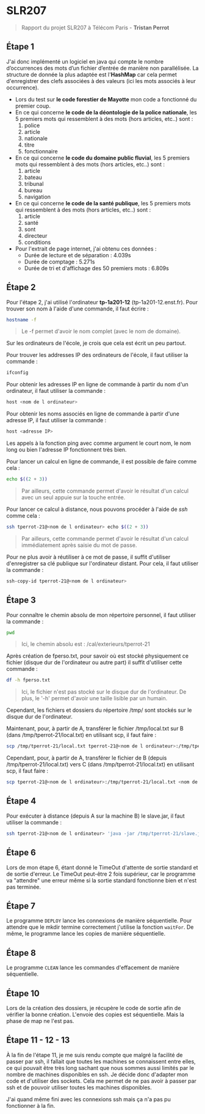 # SLR207

> Rapport du projet SLR207 à Télécom Paris - **Tristan Perrot**

## Étape 1

J'ai donc implémenté un logiciel en java qui compte le nombre d’occurrences des mots d’un fichier d’entrée de manière non parallélisée. La structure de donnée la plus adaptée est l'**HashMap** car cela permet d'enregistrer des clefs associées à des valeurs (ici les mots associés à leur occurrence).

* Lors du test sur **le code forestier de Mayotte** mon code a fonctionné du premier coup.
* En ce qui concerne **le code de la déontologie de la police nationale**, les 5 premiers mots qui ressemblent à des mots (hors articles, etc..) sont :
    1. police
    2. article
    3. nationale
    4. titre
    5. fonctionnaire
* En ce qui concerne **le code du domaine public fluvial**, les 5 premiers mots qui ressemblent à des mots (hors articles, etc..) sont :
    1. article
    2. bateau
    3. tribunal
    4. bureau
    5. navigation
* En ce qui concerne **le code de la santé publique**, les 5 premiers mots qui ressemblent à des mots (hors articles, etc..) sont :
    1. article
    2. santé
    3. sont
    4. directeur
    5. conditions
* Pour l'extrait de page internet, j'ai obtenu ces données :
  * Durée de lecture et de séparation : 4.039s
  * Durée de comptage : 5.271s
  * Durée de tri et d'affichage des 50 premiers mots : 6.809s

## Étape 2

Pour l'étape 2, j'ai utilisé l'ordinateur **tp-1a201-12** (tp-1a201-12.enst.fr).
Pour trouver son nom à l'aide d'une commande, il faut écrire :

```bash
hostname -f
```

> Le -f permet d'avoir le nom complet (avec le nom de domaine).

Sur les ordinateurs de l'école, je crois que cela est écrit un peu partout.

Pour trouver les addresses IP des ordinateurs de l'école, il faut utiliser la commande :

```bash
ifconfig
```

Pour obtenir les adresses IP en ligne de commande à partir du nom d'un ordinateur, il faut utiliser la commande :

```bash
host <nom de l ordinateur>
```

Pour obtenir les noms associés en ligne de commande à partir d'une adresse IP, il faut utiliser la commande :

```bash
host <adresse IP>
```

Les appels à la fonction ping avec comme argument le court nom, le nom long ou bien l'adresse IP fonctionnent très bien.

Pour lancer un calcul en ligne de commande, il est possible de faire comme cela :

```bash
echo $((2 + 3))
```

> Par ailleurs, cette commande permet d'avoir le résultat d'un calcul avec un seul appuie sur la touche entrée.

Pour lancer ce calcul à distance, nous pouvons procéder à l'aide de *ssh* comme cela :

```bash
ssh tperrot-21@<nom de l ordinateur> echo $((2 + 3))
```

> Par ailleurs, cette commande permet d'avoir le résultat d'un calcul immédiatement après saisie du mot de passe.

Pour ne plus avoir à réutiliser à ce mot de passe, il suffit d'utiliser d'enregistrer sa clé publique sur l'ordinateur distant. Pour cela, il faut utiliser la commande :

```bash
ssh-copy-id tperrot-21@<nom de l ordinateur>
```

## Étape 3

Pour connaître le chemin absolu de mon répertoire personnel, il faut utiliser la commande :

```bash
pwd
```

> Ici, le chemin absolu est : /cal/exterieurs/tperrot-21

Après création de fperso.txt, pour savoir où est stocké physiquement ce fichier (disque dur de l'ordinateur ou autre part) il suffit d'utiliser cette commande :

```bash
df -h fperso.txt
```

> Ici, le fichier n'est pas stocké sur le disque dur de l'ordinateur. De plus, le '-h' permet d'avoir une taille lisible par un humain.

Cependant, les fichiers et dossiers du répertoire /tmp/ sont stockés sur le disque dur de l'ordinateur.

Maintenant, pour, à partir de A, transférer le fichier /tmp/local.txt sur B (dans /tmp/tperrot-21/local.txt) en utilisant scp, il faut faire :

```bash
scp /tmp/tperrot-21/local.txt tperrot-21@<nom de l ordinateur>:/tmp/tperrot-21/local.txt
```

Cependant, pour, à partir de A, transférer le fichier de B (depuis /tmp/tperrot-21/local.txt) vers C (dans /tmp/tperrot-21/local.txt) en utilisant scp, il faut faire :

```bash
scp tperrot-21@<nom de l ordinateur>:/tmp/tperrot-21/local.txt <nom de l ordinateur>:/tmp/tperrot-21/local.txt
```

## Étape 4

Pour exécuter à distance (depuis A sur la machine B) le slave.jar, il faut utiliser la commande :

```bash
ssh tperrot-21@<nom de l ordinateur> 'java -jar /tmp/tperrot-21/slave.jar'
```

## Étape 6

Lors de mon étape 6, étant donné le TimeOut d'attente de sortie standard et de sortie d'erreur. Le TimeOut peut-être 2 fois supérieur, car le programme va "attendre" une erreur même si la sortie standard fonctionne bien et n'est pas terminée.

## Étape 7

Le programme ``DEPLOY`` lance les connexions de manière séquentielle. Pour attendre que le mkdir termine correctement j'utilise la fonction ``waitFor``.
De même, le programme lance les copies de manière séquentielle.

## Étape 8

Le programme ``CLEAN`` lance les commandes d'effacement de manière séquentielle.

## Étape 10

Lors de la création des dossiers, je récupère le code de sortie afin de vérifier la bonne création. L'envoie des copies est séquentielle. Mais la phase de map ne l'est pas.

## Étape 11 - 12 - 13

À la fin de l'étape 11, je me suis rendu compte que malgré la facilité de passer par ssh, il fallait que toutes les machines se connaissent entre elles, ce qui pouvait être très long sachant que nous sommes aussi limités par le nombre de machines disponibles en ssh. Je décide donc d'adapter mon code et d'utiliser des sockets. Cela me permet de ne pas avoir à passer par ssh et de pouvoir utiliser toutes les machines disponibles.

J'ai quand même fini avec les connexions ssh mais ça n'a pas pu fonctionner à la fin.
